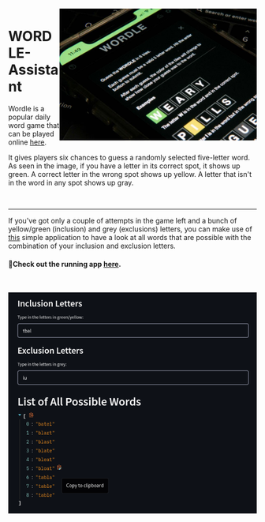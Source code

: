 <br>
<img src="https://github.com/nazianafis/WORDLE-Assistant/blob/main/WRDL/wordle-1.jpg" alt="header" align="right" width="400"/>

# WORDLE-Assistant
Wordle is a popular daily word game that can be played online [here](https://www.powerlanguage.co.uk/wordle/). 

It gives players six chances to guess a randomly selected five-letter word. As seen in the image, if you have a letter in its correct spot, it shows up green. A correct letter in the wrong spot shows up yellow. A letter that isn't in the word in any spot shows up gray. 

<br>

---

If you've got only a couple of attempts in the game left and a bunch of yellow/green (inclusion) and grey (exclusions) letters, you can make use of [this](https://huggingface.co/spaces/nn007/WORDLE-Assistant) simple application to have a look at all words that are possible with the combination of your inclusion and exclusion letters.

#### 🔗Check out the running app [here](https://huggingface.co/spaces/nn007/WORDLE-Assistant).

<br>

![](https://github.com/nazianafis/WORDLE-Assistant/blob/main/WRDL/wordle-2.png)

